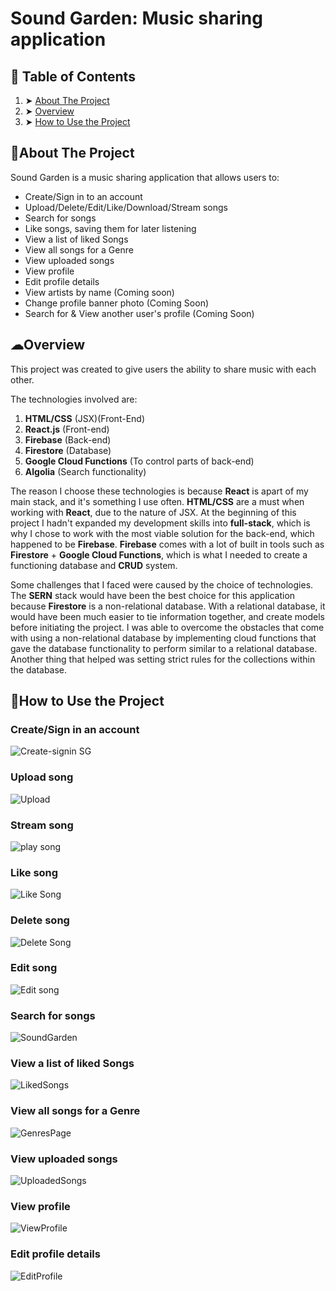 # Sound Garden: Music sharing application 

## 📖 Table of Contents
1. ➤ [About The Project](#about-the-project) 
2. ➤ [Overview](#overview) 
3. ➤ [How to Use the Project](#how-to-use-the-project)

## 📝About The Project
Sound Garden is a music sharing application that allows users to:
- Create/Sign in to an account
- Upload/Delete/Edit/Like/Download/Stream songs
- Search for songs
- Like songs, saving them for later listening
- View a list of liked Songs
- View all songs for a Genre
- View uploaded songs
- View profile
- Edit profile details
- View artists by name (Coming soon)
- Change profile banner photo (Coming Soon)
- Search for & View another user's profile (Coming Soon)

## ☁Overview
This project was created to give users the ability to share music with each other.

The technologies involved are:

1) **HTML/CSS** (JSX)(Front-End)
2) **React.js** (Front-end)
3) **Firebase** (Back-end)
4) **Firestore** (Database)
5) **Google Cloud Functions** (To control parts of back-end)
6) **Algolia** (Search functionality) 

The reason I choose these technologies is because **React** is apart of my main stack, and it's something I use often. **HTML/CSS** are a must when working with **React**, due to the nature of JSX. At the beginning of this project I hadn't expanded my development skills into **full-stack**, which is why I chose to work with the most viable solution for the back-end, which happened to be **Firebase**. **Firebase** comes with a lot of built in tools such as **Firestore** + **Google Cloud Functions**, which is what I needed to create a functioning database and **CRUD** system.

Some challenges that I faced were caused by the choice of technologies. The **SERN** stack would have been the best choice for this application because **Firestore** is a non-relational database. With a relational database, it would have been much easier to tie information together, and create models before initiating the project. I was able to overcome the obstacles that come with using a non-relational database by implementing cloud functions that gave the database functionality to perform similar to a relational database. Another thing that helped was setting strict rules for the collections within the database. 

## 📖How to Use the Project
### Create/Sign in an account
![Create-signin SG](https://user-images.githubusercontent.com/11954011/176270113-f4cf0cbf-969d-479a-a465-13e660932f07.png)
### Upload song
![Upload](https://user-images.githubusercontent.com/11954011/176270137-3b5f7ac5-acaf-493a-8fab-f96fd0c0fd84.png)
### Stream song
![play song](https://user-images.githubusercontent.com/11954011/176270233-3d7b9967-7a99-4594-96cb-3876d1114887.png)
### Like song
![Like Song](https://user-images.githubusercontent.com/11954011/176270171-307f776e-36a2-46eb-83a4-53273159aa2a.png)
### Delete song
![Delete Song](https://user-images.githubusercontent.com/11954011/176270268-39de7dbc-6e42-4d52-adee-702d5c3a2c9a.png)
### Edit song
![Edit song](https://user-images.githubusercontent.com/11954011/176270289-ad91321f-f0a2-4dea-b18b-e3cbb66862fa.png)
### Search for songs
![SoundGarden](https://user-images.githubusercontent.com/11954011/176253416-ec7d2465-b688-4e88-83eb-8b6c273b1688.PNG)
### View a list of liked Songs
![LikedSongs](https://user-images.githubusercontent.com/11954011/176271680-5eabce00-c315-413e-950b-77191f826b00.png)
### View all songs for a Genre
![GenresPage](https://user-images.githubusercontent.com/11954011/176271703-b558e3ce-0076-48b5-8828-ed51a44ea1ac.png)
### View uploaded songs
![UploadedSongs](https://user-images.githubusercontent.com/11954011/176271726-e7980121-6ced-44a5-8305-d7c9fcf057fc.png)
### View profile
![ViewProfile](https://user-images.githubusercontent.com/11954011/176270318-4a8122a1-ae54-4cf8-850b-735681c3f71f.png)
### Edit profile details
![EditProfile](https://user-images.githubusercontent.com/11954011/176271742-65676b03-1b1c-46e1-9808-aa96db5135a9.png)

